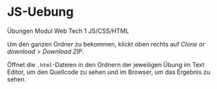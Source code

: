 # JS-Uebung
Übungen Modul Web Tech 1 JS/CSS/HTML

Um den ganzen Ordner zu bekommen, klickt oben rechts auf *Clone or download* > *Download ZIP*.

Öffnet die `.html`-Dateien in den Ordnern der jeweiligen Übung im Text Editor, um den Quellcode zu sehen und im Browser, um das Ergebnis zu sehen.
